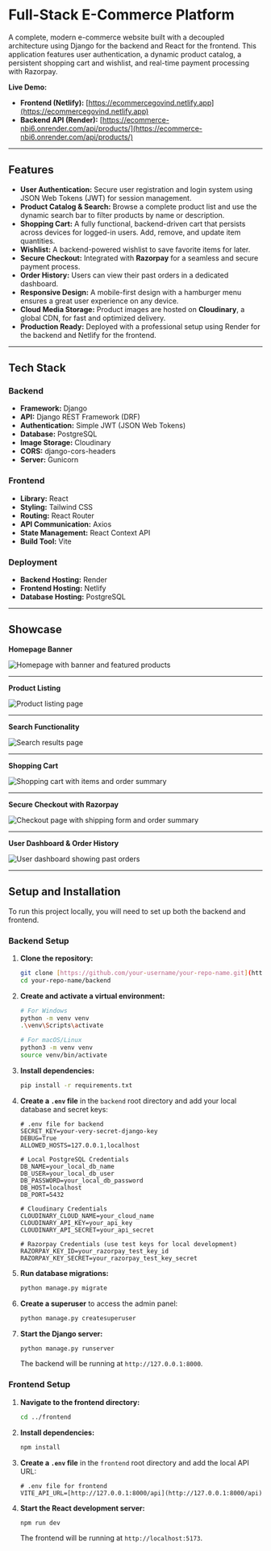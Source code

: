 # Full-Stack E-Commerce Platform

A complete, modern e-commerce website built with a decoupled architecture using Django for the backend and React for the frontend. This application features user authentication, a dynamic product catalog, a persistent shopping cart and wishlist, and real-time payment processing with Razorpay.

**Live Demo:**
* **Frontend (Netlify):** [https://ecommercegovind.netlify.app](https://ecommercegovind.netlify.app)
* **Backend API (Render):** [https://ecommerce-nbi6.onrender.com/api/products/](https://ecommerce-nbi6.onrender.com/api/products/)

---

## Features

-   **User Authentication:** Secure user registration and login system using JSON Web Tokens (JWT) for session management.
-   **Product Catalog & Search:** Browse a complete product list and use the dynamic search bar to filter products by name or description.
-   **Shopping Cart:** A fully functional, backend-driven cart that persists across devices for logged-in users. Add, remove, and update item quantities.
-   **Wishlist:** A backend-powered wishlist to save favorite items for later.
-   **Secure Checkout:** Integrated with **Razorpay** for a seamless and secure payment process.
-   **Order History:** Users can view their past orders in a dedicated dashboard.
-   **Responsive Design:** A mobile-first design with a hamburger menu ensures a great user experience on any device.
-   **Cloud Media Storage:** Product images are hosted on **Cloudinary**, a global CDN, for fast and optimized delivery.
-   **Production Ready:** Deployed with a professional setup using Render for the backend and Netlify for the frontend.

---

## Tech Stack

### Backend
-   **Framework:** Django
-   **API:** Django REST Framework (DRF)
-   **Authentication:** Simple JWT (JSON Web Tokens)
-   **Database:** PostgreSQL
-   **Image Storage:** Cloudinary
-   **CORS:** django-cors-headers
-   **Server:** Gunicorn

### Frontend
-   **Library:** React
-   **Styling:** Tailwind CSS
-   **Routing:** React Router
-   **API Communication:** Axios
-   **State Management:** React Context API
-   **Build Tool:** Vite

### Deployment
-   **Backend Hosting:** Render
-   **Frontend Hosting:** Netlify
-   **Database Hosting:** PostgreSQL

---

## Showcase

**Homepage Banner**

![Homepage with banner and featured products](screenshots/home.png)

---

**Product Listing**

![Product listing page](screenshots/product.png)

---

**Search Functionality**

![Search results page](screenshots/search.png)

---

**Shopping Cart**

![Shopping cart with items and order summary](screenshots/cart.png)

---

**Secure Checkout with Razorpay**

![Checkout page with shipping form and order summary](screenshots/checkout.png)

---

**User Dashboard & Order History**

![User dashboard showing past orders](screenshots/orders.png)

---

## Setup and Installation

To run this project locally, you will need to set up both the backend and frontend.

### Backend Setup

1.  **Clone the repository:**
    ```bash
    git clone [https://github.com/your-username/your-repo-name.git](https://github.com/your-username/your-repo-name.git)
    cd your-repo-name/backend
    ```

2.  **Create and activate a virtual environment:**
    ```bash
    # For Windows
    python -m venv venv
    .\venv\Scripts\activate

    # For macOS/Linux
    python3 -m venv venv
    source venv/bin/activate
    ```

3.  **Install dependencies:**
    ```bash
    pip install -r requirements.txt
    ```

4.  **Create a `.env` file** in the `backend` root directory and add your local database and secret keys:
    ```env
    # .env file for backend
    SECRET_KEY=your-very-secret-django-key
    DEBUG=True
    ALLOWED_HOSTS=127.0.0.1,localhost

    # Local PostgreSQL Credentials
    DB_NAME=your_local_db_name
    DB_USER=your_local_db_user
    DB_PASSWORD=your_local_db_password
    DB_HOST=localhost
    DB_PORT=5432

    # Cloudinary Credentials
    CLOUDINARY_CLOUD_NAME=your_cloud_name
    CLOUDINARY_API_KEY=your_api_key
    CLOUDINARY_API_SECRET=your_api_secret

    # Razorpay Credentials (use test keys for local development)
    RAZORPAY_KEY_ID=your_razorpay_test_key_id
    RAZORPAY_KEY_SECRET=your_razorpay_test_key_secret
    ```

5.  **Run database migrations:**
    ```bash
    python manage.py migrate
    ```

6.  **Create a superuser** to access the admin panel:
    ```bash
    python manage.py createsuperuser
    ```

7.  **Start the Django server:**
    ```bash
    python manage.py runserver
    ```
    The backend will be running at `http://127.0.0.1:8000`.

### Frontend Setup

1.  **Navigate to the frontend directory:**
    ```bash
    cd ../frontend 
    ```

2.  **Install dependencies:**
    ```bash
    npm install
    ```

3.  **Create a `.env` file** in the `frontend` root directory and add the local API URL:
    ```env
    # .env file for frontend
    VITE_API_URL=[http://127.0.0.1:8000/api](http://127.0.0.1:8000/api)
    ```

4.  **Start the React development server:**
    ```bash
    npm run dev
    ```
    The frontend will be running at `http://localhost:5173`.